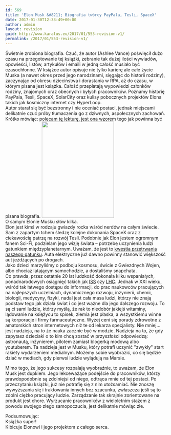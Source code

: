 ```yaml
---
id: 569
title: 'Elon Musk &#8211; Biografia twórcy PayPala, Tesli, SpaceX'
date: 2017-01-30T12:33:49+00:00
author: admin
layout: revision
guid: http://www.karalus.eu/2017/01/553-revision-v1/
permalink: /2017/01/553-revision-v1/
---
```

Świetnie zrobiona biografia. Czuć, że autor (Ashlee Vance) poświęcił dużo czasu na przegotowanie tej książki, zebranie tak dużej ilości wywiadów, opowieści, listów, artykułów i emaili w jedną całość musiało być czasochłonne. W książce autor opisuje nie tylko karierę ale całe życie Muska (a nawet okres przed jego narodzinami, sięgając do historii rodziny), zaczynając od okresu dzieciństwa i dorastania w RPA, aż do czasu, w którym pisana jest książka. Całość przeplatają wypowiedzi członków rodziny, znajomych oraz obecnych i byłych pracowników. Poznamy historię PayPala, Tesli, SpaceX, SolarCity oraz kulisy pobocznych projektów Elona takich jak kosmiczny internet czy HyperLoop.  
Autor starał się być bezstronny i nie oceniać postaci, jednak miejscami delikatnie czuć próby tłumaczenia go z dziwnych, aspołecznych zachowań. Krótko mówiąc: polecam tę lekturę, jest ona wzorem tego jak powinna być pisana biografia. [<img class="alignleft wp-image-554 size-medium" src="https://i0.wp.com/www.karalus.eu/wp-content/uploads/2017/01/IMG_2197.jpg?resize=225%2C300" width="225" height="300" srcset="https://i0.wp.com/www.karalus.eu/wp-content/uploads/2017/01/IMG_2197.jpg?resize=225%2C300 225w, https://i0.wp.com/www.karalus.eu/wp-content/uploads/2017/01/IMG_2197.jpg?resize=768%2C1024 768w, https://i0.wp.com/www.karalus.eu/wp-content/uploads/2017/01/IMG_2197.jpg?w=2000 2000w" sizes="(max-width: 225px) 100vw, 225px" data-recalc-dims="1" />](https://i0.wp.com/www.karalus.eu/wp-content/uploads/2017/01/IMG_2197.jpg)  
O samym Elonie Musku słów kilka.  
Elon jest kimś w rodzaju gwiazdy rocka wśród nerdów na całym świecie. Sam z zapartym tchem śledzę kolejne dokonania SpaceX oraz z ciekawością patrzę na rozwój Tesli. Podobnie jak Elon jestem ogromnym fanem Sci-Fi, podzielam jego wizję świata &#8211; potrzebę uczynienia ludzi gatunkiem międzyplanetarnym. Uważam, że jest to <a href="https://www.youtube.com/watch?v=2W0QkV-Noy0" target="_blank">kwestia przetrwania naszego gatunku</a>. Auta elektryczne już dawno powinny stanowić większość aut jeżdżących po drogach.  
Jako dzieci marzyliśmy o podboju kosmosu, świcie z Gwiezdnych Wojen, albo chociaż latającym samochodzie, a dostaliśmy snapchata.  
Co prawda, przez ostatnie 20 lat ludzkość dokonała kilku wspaniałych, ponadnarodowych osiągnięć takich jak <a href="https://pl.wikipedia.org/wiki/Mi%C4%99dzynarodowa_Stacja_Kosmiczna" target="_blank">ISS</a> czy <a href="https://pl.wikipedia.org/wiki/Wielki_Zderzacz_Hadron%C3%B3w" target="_blank">LHC</a>. Jednak w XXI wieku, wśród tak łatwego dostępu do informacji, do prac naukowców pracujących na najlepszych uczelniach, dynamicznego rozwoju, inżynierii, chemii, biologii, medycyny, fizyki, nadal jest cała masa ludzi, którzy nie znają podstaw tego jak&nbsp;działa świat i co jest ważne dla jego dalszego rozwoju. To są ci sami ludzie, którzy myślą, że rak to niedobór jakiejś witaminy, lądowanie na księżycu to spisek, ziemia jest płaska, a wszystkiemu winne są korporacje i firmy farmaceutyczne. Wyżej ceni się porady zdrowotne z amatorskich stron internetowych niż te od lekarza specjalisty. Nie mniej&#8230; jest nadzieja, na to że nauka zacznie być w modzie. Nadzieja na to, że gdy zapytasz dzieciaki o to kim chcą zostać w przyszłości odpowiedzą: astronautą, inżynierem, pilotem zamiast blogerką modową albo youtuberem. Ta nadzieja jest w Musku, który potrafi uczynić "zwykły" start rakiety wydarzeniem medialnym. Możemy sobie wyobrazić, co się będzie dziać w mediach, gdy pierwsi ludzie wylądują&nbsp;na Marsie.

Mimo tego, że jego sukcesy rozpalają wyobraźnie, to uważam, że Elon Musk jest dupkiem. Jego lekceważące podejście do pracowników, którzy prawdopodobnie są zdolniejsi od niego, odtrąca mnie od tej postaci. Po przeczytaniu książki, już nie potrafię się z nim utożsamiać. Nie znoszę wywyższania się i traktowania innych bez szacunku, zwłaszcza jeśli są to zdolni ciężko pracujący ludzie. Zarządzanie tak skrajnie zorientowane na produkt jest chore. Wyrzucanie pracowników z wieloletnim stażem z powodu&nbsp;swojego złego samopoczucia, jest delikatnie mówiąc złe.

Podsumowując:  
Książka super!  
Kibicuje Elonowi i jego projektom z całego serca.